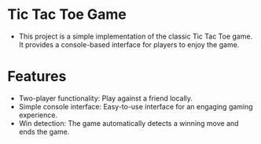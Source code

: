 # Tic Tac Toe Game
- This project is a simple implementation of the classic Tic Tac Toe game. It provides a console-based interface for players to enjoy the game.

# Features
* Two-player functionality: Play against a friend locally.
* Simple console interface: Easy-to-use interface for an engaging gaming experience.
* Win detection: The game automatically detects a winning move and ends the game.
